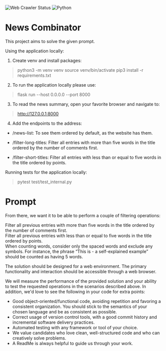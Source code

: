 ![Web Crawler Status](https://github.com/robertomaldonado/News_Combinator_SB/actions/workflows/python-app.yml/badge.svg)
![Python](https://img.shields.io/badge/python-3.12-blue?logo=python)

# News Combinator

This project aims to solve the given prompt.

Using the application locally:

1. Create venv and install packages:

> python3 -m venv venv
> source venv/bin/activate
> pip3 install -r requirements.txt

2. To run the application locally please use:

> flask run --host 0.0.0.0 --port 8000

3. To read the news summary, open your favorite browser and navigate to:

> http://127.0.0.1:8000

4. Add the endpoints to the address:

- /news-list: To see them ordered by default, as the website has them.

- /filter-long-titles: Filter all entries with more than five words in the title ordered by the number of comments first.

- /filter-short-titles: Filter all entries with less than or equal to five words in the title ordered by points.

Running tests for the application locally:

> pytest test/test_internal.py

# Prompt

From there, we want it to be able to perform a couple of filtering operations:

Filter all previous entries with more than five words in the title ordered by the number of comments first.  
Filter all previous entries with less than or equal to five words in the title ordered by points.  
When counting words, consider only the spaced words and exclude any symbols. For instance, the phrase “This is - a self-explained example” should be counted as having 5 words.

The solution should be designed for a web environment. The primary functionality and interaction should be accessible through a web browser.

We will measure the performance of the provided solution and your ability to test the requested operations in the scenarios described above. In addition, we'd love to see the following in your code for extra points:

- Good object-oriented/functional code, avoiding repetition and favoring a consistent organization. You should stick to the semantics of your chosen language and be as consistent as possible.
- Correct usage of version control tools, with a good commit history and incremental software delivery practices.
- Automated testing with any framework or tool of your choice.
- We value candidates who love clean, well-structured code and who can creatively solve problems.
- A ReadMe is always helpful to guide us through your work.
